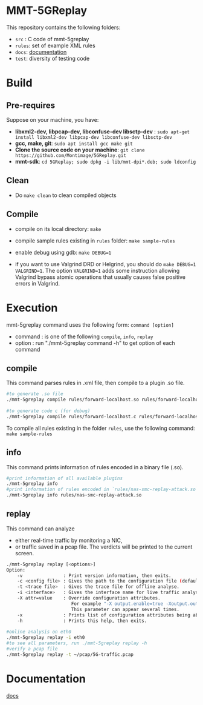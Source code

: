 # MMT-5GReplay

This repository contains the following folders:

- `src` : C code of mmt-5greplay
- `rules`: set of example XML rules
- `docs`: [documentation](docs/)
- `test`: diversity of testing code

# Build

## Pre-requires

Suppose on your machine, you have:

- **libxml2-dev, libpcap-dev, libconfuse-dev libsctp-dev** :  `sudo apt-get install libxml2-dev libpcap-dev libconfuse-dev libsctp-dev`
- **gcc, make, git**: `sudo apt install gcc make git`
- **Clone the source code on your machine**: `git clone https://github.com/Montimage/5GReplay.git`
- **mmt-sdk**: `cd 5GReplay; sudo dpkg -i lib/mmt-dpi*.deb; sudo ldconfig`

## Clean

- Do `make clean` to clean compiled objects


## Compile


- compile on its local directory: `make`

- compile sample rules existing in `rules` folder: `make sample-rules`

- enable debug using gdb: `make DEBUG=1`


- if you want to use Valgrind DRD or Helgrind, you should do `make DEBUG=1 VALGRIND=1`. The option `VALGRIND=1` adds some instruction allowing Valgrind bypass atomic operations that usually causes false positive errors in Valgrind.

# Execution

mmt-5greplay command uses the following form: `command [option]`

 - command : is one of the following `compile`, `info`, `replay`
 - option  : run "./mmt-5greplay command -h" to get option of each command
 

## compile
This command parses rules in .xml file, then compile to a plugin .so file.

```bash
#to generate .so file
./mmt-5greplay compile rules/forward-localhost.so rules/forward-localhost.xml
 
#to generate code c (for debug)
./mmt-5greplay compile rules/forward-localhost.c rules/forward-localhost.xml -c

```

To compile all rules existing in the folder `rules`, use the following command: `make sample-rules`

## info

This command prints information of rules encoded in a binary file (.so).

```bash
#print information of all available plugins
./mmt-5greplay info
#print information of rules encoded in `rules/nas-smc-replay-attack.so`
./mmt-5greplay info rules/nas-smc-replay-attack.so
```

## replay 

This command can analyze
 
- either real-time traffic by monitoring a NIC,
- or traffic saved in a pcap file. The verdicts will be printed to the current screen.

```bash
./mmt-5greplay replay [<options>]
Option:
	-v               : Print version information, then exits.
	-c <config file> : Gives the path to the configuration file (default: ./mmt-5greplay.conf).
	-t <trace file>  : Gives the trace file for offline analyse.
	-i <interface>   : Gives the interface name for live traffic analysis.
	-X attr=value    : Override configuration attributes.
	                    For example "-X output.enable=true -Xoutput.output-dir=/tmp/" will enable output to file and change output directory to /tmp.
	                    This parameter can appear several times.
	-x               : Prints list of configuration attributes being able to be used with -X, then exits.
	-h               : Prints this help, then exits.
   
#online analysis on eth0
./mmt-5greplay replay -i eth0
#to see all parameters, run ./mmt-5greplay replay -h
#verify a pcap file
./mmt-5greplay replay -t ~/pcap/5G-traffic.pcap 

```


# Documentation

[docs](docs/)
